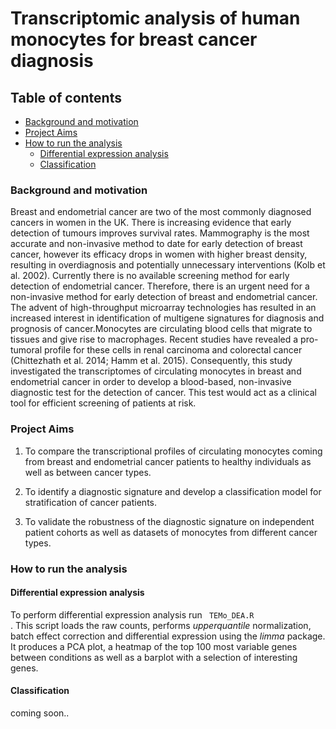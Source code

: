 # Transcriptomic analysis of human monocytes for breast cancer diagnosis

## Table of contents
* [Background and motivation ](#Background-and-motivation )
* [Project Aims ](#Project-Aims )
* [How to run the analysis](#How-to-run-the-analysis)
	* [Differential expression analysis](#Differential-expression-analysis)
	* [Classification](#Classification)

### Background and motivation 

Breast and endometrial cancer are two of the most commonly diagnosed cancers in women in the UK. There is increasing evidence that early detection of tumours improves survival rates. Mammography is the most accurate and non-invasive method to date for early detection of breast cancer, however its efficacy drops in women with higher breast density, resulting in overdiagnosis and potentially unnecessary interventions (Kolb et al. 2002). Currently there is no available screening method for early detection of endometrial cancer. Therefore, there is an urgent need for a non-invasive method for early detection of breast and endometrial cancer. 
The advent of high-throughput microarray technologies has resulted in an increased interest in identification of multigene signatures for diagnosis and prognosis of cancer.Monocytes are circulating blood cells that migrate to tissues and give rise to macrophages. Recent studies have revealed a pro-tumoral profile for these cells in renal carcinoma and colorectal cancer (Chittezhath et al. 2014; Hamm et al. 2015). Consequently, this study investigated the transcriptomes of circulating monocytes in breast and endometrial cancer in order to develop a blood-based, non-invasive diagnostic test for the detection of cancer. This test would act as a clinical tool for efficient screening of patients at risk. 

### Project Aims 
1. To compare the transcriptional profiles of circulating monocytes coming from breast and endometrial cancer patients to healthy individuals as well as between cancer types.

2. To identify a diagnostic signature and develop a classification model for stratification of cancer patients.

3. To validate the robustness of the diagnostic signature on independent patient cohorts as well as datasets of monocytes from different cancer types.

### How to run the analysis

#### Differential expression analysis
To perform differential expression analysis run <code> TEMo_DEA.R </code>. This script loads the raw counts, performs *upperquantile* normalization, batch effect correction and differential expression using the *limma* package. It produces a PCA plot, a heatmap of the top 100 most variable genes between conditions as well as a barplot with a selection of interesting genes.

#### Classification
coming soon..
